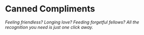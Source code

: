 # Canned Compliments

*Feeling friendless? Longing love? Feeding forgetful fellows? All the recognition you need is just one click away.*
